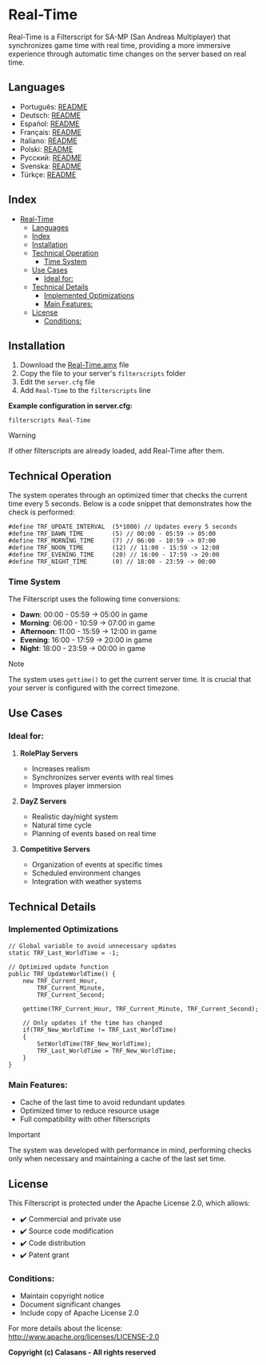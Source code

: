 # Real-Time

Real-Time is a Filterscript for SA-MP (San Andreas Multiplayer) that synchronizes game time with real time, providing a more immersive experience through automatic time changes on the server based on real time.

## Languages

- Português: [README](../../)
- Deutsch: [README](../Deutsch/README.md)
- Español: [README](../Espanol/README.md)
- Français: [README](../Francais/README.md)
- Italiano: [README](../Italiano/README.md)
- Polski: [README](../Polski/README.md)
- Русский: [README](../Русский/README.md)
- Svenska: [README](../Svenska/README.md)
- Türkçe: [README](../Turkce/README.md)

## Index

- [Real-Time](#real-time)
  - [Languages](#languages)
  - [Index](#index)
  - [Installation](#installation)
  - [Technical Operation](#technical-operation)
    - [Time System](#time-system)
  - [Use Cases](#use-cases)
    - [Ideal for:](#ideal-for)
  - [Technical Details](#technical-details)
    - [Implemented Optimizations](#implemented-optimizations)
    - [Main Features:](#main-features)
  - [License](#license)
    - [Conditions:](#conditions)

## Installation

1. Download the [Real-Time.amx](https://github.com/ocalasans/Real-Time/raw/refs/heads/main/src/Real-Time.amx) file
2. Copy the file to your server's `filterscripts` folder
3. Edit the `server.cfg` file
4. Add `Real-Time` to the `filterscripts` line

**Example configuration in server.cfg:**
```
filterscripts Real-Time
```

> [!WARNING]
> If other filterscripts are already loaded, add Real-Time after them.

## Technical Operation

The system operates through an optimized timer that checks the current time every 5 seconds. Below is a code snippet that demonstrates how the check is performed:

```pawn
#define TRF_UPDATE_INTERVAL  (5*1000) // Updates every 5 seconds
#define TRF_DAWN_TIME        (5) // 00:00 - 05:59 -> 05:00
#define TRF_MORNING_TIME     (7) // 06:00 - 10:59 -> 07:00
#define TRF_NOON_TIME        (12) // 11:00 - 15:59 -> 12:00
#define TRF_EVENING_TIME     (20) // 16:00 - 17:59 -> 20:00
#define TRF_NIGHT_TIME       (0) // 18:00 - 23:59 -> 00:00
```

### Time System

The Filterscript uses the following time conversions:
- **Dawn**: 00:00 - 05:59 → 05:00 in game
- **Morning**: 06:00 - 10:59 → 07:00 in game
- **Afternoon**: 11:00 - 15:59 → 12:00 in game
- **Evening**: 16:00 - 17:59 → 20:00 in game
- **Night**: 18:00 - 23:59 → 00:00 in game

> [!NOTE]
> The system uses `gettime()` to get the current server time. It is crucial that your server is configured with the correct timezone.

## Use Cases

### Ideal for:

1. **RolePlay Servers**
   - Increases realism
   - Synchronizes server events with real times
   - Improves player immersion

2. **DayZ Servers**
   - Realistic day/night system
   - Natural time cycle
   - Planning of events based on real time

3. **Competitive Servers**
   - Organization of events at specific times
   - Scheduled environment changes
   - Integration with weather systems

## Technical Details

### Implemented Optimizations

```pawn
// Global variable to avoid unnecessary updates
static TRF_Last_WorldTime = -1;

// Optimized update function
public TRF_UpdateWorldTime() {
    new TRF_Current_Hour,
        TRF_Current_Minute,
        TRF_Current_Second;
    
    gettime(TRF_Current_Hour, TRF_Current_Minute, TRF_Current_Second);
    
    // Only updates if the time has changed
    if(TRF_New_WorldTime != TRF_Last_WorldTime)
    {
        SetWorldTime(TRF_New_WorldTime);
        TRF_Last_WorldTime = TRF_New_WorldTime;
    }
}
```

### Main Features:

- Cache of the last time to avoid redundant updates
- Optimized timer to reduce resource usage
- Full compatibility with other filterscripts

> [!IMPORTANT]
> The system was developed with performance in mind, performing checks only when necessary and maintaining a cache of the last set time.

## License

This Filterscript is protected under the Apache License 2.0, which allows:

- ✔️ Commercial and private use
- ✔️ Source code modification
- ✔️ Code distribution
- ✔️ Patent grant

### Conditions:

- Maintain copyright notice
- Document significant changes
- Include copy of Apache License 2.0

For more details about the license: http://www.apache.org/licenses/LICENSE-2.0

**Copyright (c) Calasans - All rights reserved**